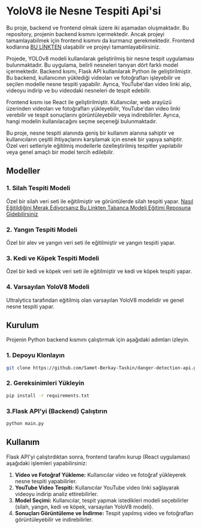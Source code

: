 # YoloV8 ile Nesne Tespiti Api'si

Bu proje, backend ve frontend olmak üzere iki aşamadan oluşmaktadır. Bu repository, projenin backend kısmını içermektedir. Ancak projeyi tamamlayabilmek için frontend kısmını da kurmanız gerekmektedir. Frontend kodlarına [BU LİNKTEN](https://github.com/Samet-Berkay-Taskin/danger-detection-react-app)
 ulaşabilir ve projeyi tamamlayabilirsiniz.

Projede, YOLOv8 modeli kullanılarak geliştirilmiş bir nesne tespit uygulaması bulunmaktadır. Bu uygulama, belirli nesneleri tanıyan dört farklı model içermektedir. Backend kısmı, Flask API kullanılarak Python ile geliştirilmiştir. Bu backend, kullanıcının yüklediği videoları ve fotoğrafları işleyebilir ve seçilen modelle nesne tespiti yapabilir. Ayrıca, YouTube'dan video linki alıp, videoyu indirip ve bu videodaki nesneleri de tespit edebilir.

Frontend kısmı ise React ile geliştirilmiştir. Kullanıcılar, web arayüzü üzerinden videoları ve fotoğrafları yükleyebilir, YouTube'dan video linki verebilir ve tespit sonuçlarını görüntüleyebilir veya indirebilirler. Ayrıca, hangi modelin kullanılacağını seçme seçeneği bulunmaktadır.

Bu proje, nesne tespiti alanında geniş bir kullanım alanına sahiptir ve kullanıcıların çeşitli ihtiyaçlarını karşılamak için esnek bir yapıya sahiptir. Özel veri setleriyle eğitilmiş modellerle özelleştirilmiş tespitler yapılabilir veya genel amaçlı bir model tercih edilebilir.


## Modeller
### 1. Silah Tespiti Modeli
Özel bir silah veri seti ile eğitilmiştir ve görüntülerde silah tespiti yapar.   [Nasıl Eğitildiğini Merak Ediyorsanız Bu Linkten Tabanca Modeli Eğitimi Reposuna Gidebilirsiniz](https://github.com/Samet-Berkay-Taskin/YOLOv8-Training-with-custom-data-Pistol-Detection-)

### 2. Yangın Tespiti Modeli
Özel bir alev ve yangın veri seti ile eğitilmiştir ve yangın tespiti yapar.

### 3. Kedi ve Köpek Tespiti Modeli
Özel bir kedi ve köpek veri seti ile eğitilmiştir ve kedi ve köpek tespiti yapar.

### 4. Varsayılan YoloV8 Modeli
Ultralytics tarafından eğitilmiş olan varsayılan YoloV8 modelidir ve genel nesne tespiti yapar.

## Kurulum

Projenin Python backend kısmını çalıştırmak için aşağıdaki adımları izleyin.

### 1. Depoyu Klonlayın

```bash
git clone https://github.com/Samet-Berkay-Taskin/danger-detection-api.git
```

### 2. Gereksinimleri Yükleyin
```bash
pip install -r requirements.txt
```

### 3.Flask API'yi (Backend) Çalıştırın
```bash
python main.py
```

## Kullanım
Flask API'yi çalıştırdıktan sonra, frontend tarafını kurup (React uygulaması) aşağıdaki işlemleri yapabilirsiniz:

1. **Video ve Fotoğraf Yükleme:** Kullanıcılar video ve fotoğraf yükleyerek nesne tespiti yapabilirler.
2. **YouTube Video Tespiti:** Kullanıcılar YouTube video linki sağlayarak videoyu indirip analiz ettirebilirler.
3. **Model Seçimi:** Kullanıcılar, tespit yapmak istedikleri modeli seçebilirler (silah, yangın, kedi ve köpek, varsayılan YoloV8 modeli).
4. **Sonuçları Görüntüleme ve İndirme:** Tespit yapılmış video ve fotoğrafları görüntüleyebilir ve indirebilirler.



